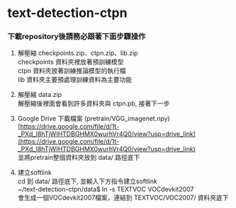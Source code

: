 # text-detection-ctpn

### 下載repository後請務必跟著下面步驟操作

1. 解壓縮 checkpoints.zip、ctpn.zip、lib.zip  
   checkpoints 資料夾裡放著預訓練模型  
   ctpn 資料夾放著訓練推論模型的執行檔  
   lib 資料夾主要預處理訓練資料為主要功能  
   
3. 解壓縮 data.zip  
   解壓縮後裡面會看到許多資料夾與 ctpn.pb, 接著下一步  

4. Google Drive 下載檔案 (pretrain/VGG_imagenet.npy)  
   [https://drive.google.com/file/d/1t-_PXd_I8hTjWIHTDBGHMX0wurhVr4Q0/view?usp=drive_link](https://drive.google.com/file/d/1t-_PXd_I8hTjWIHTDBGHMX0wurhVr4Q0/view?usp=drive_link)  
   並將pretrain整個資料夾放到 data/ 路徑底下  

5. 建立softlink  
   cd 到 data/ 路徑底下, 並輸入下方指令建立softlink  
   ~/text-detection-ctpn/data$ ln -s TEXTVOC VOCdevkit2007  
   會生成一個VOCdevkit2007檔案，連結到 TEXTVOC/VOC2007/ 資料夾底下

